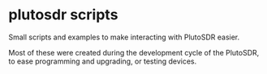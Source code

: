 # plutosdr scripts
Small scripts and examples to make interacting with PlutoSDR easier.

Most of these were created during the development cycle of the PlutoSDR, to ease programming and upgrading, or testing devices.


